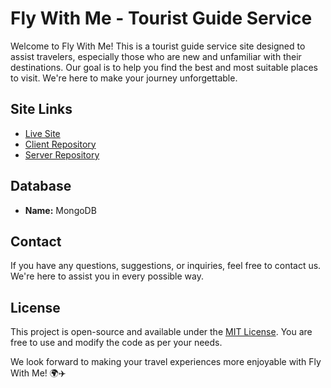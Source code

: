 # Fly With Me - Tourist Guide Service

Welcome to Fly With Me! This is a tourist guide service site designed to assist travelers, especially those who are new and unfamiliar with their destinations. Our goal is to help you find the best and most suitable places to visit. We're here to make your journey unforgettable.

## Site Links

- [Live Site](https://fly-with-me-484dc.web.app)
- [Client Repository](https://github.com/Porgramming-Hero-web-course/b6a11-service-review-client-side-iammhador)
- [Server Repository](https://github.com/Porgramming-Hero-web-course/b6a11-service-review-server-side-iammhador)

## Database

- **Name:** MongoDB

## Contact

If you have any questions, suggestions, or inquiries, feel free to contact us. We're here to assist you in every possible way.

## License

This project is open-source and available under the [MIT License](LICENSE). You are free to use and modify the code as per your needs.

We look forward to making your travel experiences more enjoyable with Fly With Me! 🌍✈️
